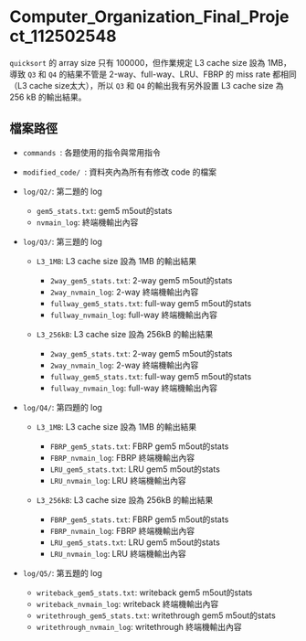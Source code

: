 # Computer_Organization_Final_Project_112502548
`quicksort` 的 array size 只有 100000，但作業規定 L3 cache size 設為 1MB，導致 `Q3` 和 `Q4` 的結果不管是 2-way、full-way、LRU、FBRP 的 miss rate 都相同（L3 cache size太大），所以 `Q3` 和 `Q4` 的輸出我有另外設置 L3 cache size 為 256 kB 的輸出結果。


## 檔案路徑

- `commands `: 各題使用的指令與常用指令

- `modified_code/ `: 資料夾內為所有有修改 code 的檔案

- `log/Q2/`: 第二題的 log
  - `gem5_stats.txt`: gem5 m5out的stats
  - `nvmain_log`: 終端機輸出內容

- `log/Q3/`: 第三題的 log
  - `L3_1MB`: L3 cache size 設為 1MB 的輸出結果
    - `2way_gem5_stats.txt`: 2-way gem5 m5out的stats
    - `2way_nvmain_log`: 2-way 終端機輸出內容
    - `fullway_gem5_stats.txt`: full-way gem5 m5out的stats
    - `fullway_nvmain_log`: full-way 終端機輸出內容

  - `L3_256kB`: L3 cache size 設為 256kB 的輸出結果
    - `2way_gem5_stats.txt`: 2-way gem5 m5out的stats
    - `2way_nvmain_log`: 2-way 終端機輸出內容
    - `fullway_gem5_stats.txt`: full-way gem5 m5out的stats
    - `fullway_nvmain_log`: full-way 終端機輸出內容
  
- `log/Q4/`: 第四題的 log
  - `L3_1MB`: L3 cache size 設為 1MB 的輸出結果
    - `FBRP_gem5_stats.txt`: FBRP gem5 m5out的stats
    - `FBRP_nvmain_log`: FBRP 終端機輸出內容
    - `LRU_gem5_stats.txt`: LRU gem5 m5out的stats
    - `LRU_nvmain_log`: LRU 終端機輸出內容

  - `L3_256kB`: L3 cache size 設為 256kB 的輸出結果
    - `FBRP_gem5_stats.txt`: FBRP gem5 m5out的stats
    - `FBRP_nvmain_log`: FBRP 終端機輸出內容
    - `LRU_gem5_stats.txt`: LRU gem5 m5out的stats
    - `LRU_nvmain_log`: LRU 終端機輸出內容

- `log/Q5/`: 第五題的 log
  - `writeback_gem5_stats.txt`: writeback gem5 m5out的stats
  - `writeback_nvmain_log`: writeback 終端機輸出內容
  - `writethrough_gem5_stats.txt`: writethrough gem5 m5out的stats
  - `writethrough_nvmain_log`: writethrough 終端機輸出內容
